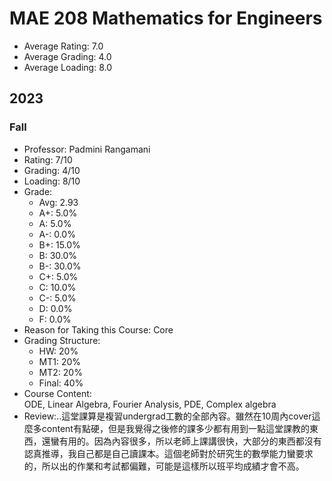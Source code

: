 # MAE 208 Mathematics for Engineers
- Average Rating: 7.0
- Average Grading: 4.0
- Average Loading: 8.0
## 2023
### Fall
- Professor: Padmini Rangamani
- Rating: 7/10
- Grading: 4/10
- Loading: 8/10
- Grade:
  - Avg: 2.93
  - A+: 5.0%
  - A: 5.0%
  - A-: 0.0%
  - B+: 15.0%
  - B: 30.0%
  - B-: 30.0%
  - C+: 5.0%
  - C: 10.0%
  - C-: 5.0%
  - D: 0.0%
  - F: 0.0%
- Reason for Taking this Course: Core
- Grading Structure:
  - HW: 20%
  - MT1: 20%
  - MT2: 20%
  - Final: 40%
- Course Content:  
ODE, Linear Algebra, Fourier Analysis, PDE, Complex algebra
- Review:..這堂課算是複習undergrad工數的全部內容。雖然在10周內cover這麼多content有點硬，但是我覺得之後修的課多少都有用到一點這堂課教的東西，還蠻有用的。因為內容很多，所以老師上課講很快，大部分的東西都沒有認真推導，我自己都是自己讀課本。這個老師對於研究生的數學能力蠻要求的，所以出的作業和考試都偏難，可能是這樣所以班平均成績才會不高。
